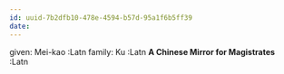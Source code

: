 ```yaml
---
id: uuid-7b2dfb10-478e-4594-b57d-95a1f6b5ff39
date: 
---
```


given: Mei-kao :Latn
family: Ku :Latn
**A Chinese Mirror for Magistrates** :Latn